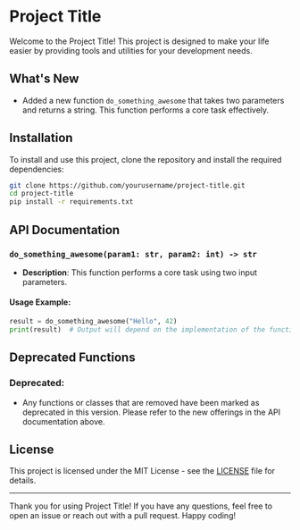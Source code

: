 # Project Title

Welcome to the Project Title! This project is designed to make your life easier by providing tools and utilities for your development needs.

## What's New
- Added a new function `do_something_awesome` that takes two parameters and returns a string. This function performs a core task effectively.

## Installation

To install and use this project, clone the repository and install the required dependencies:

```bash
git clone https://github.com/yourusername/project-title.git
cd project-title
pip install -r requirements.txt
```

## API Documentation

### `do_something_awesome(param1: str, param2: int) -> str`
- **Description**: This function performs a core task using two input parameters. 

#### Usage Example:
```python
result = do_something_awesome("Hello", 42)
print(result)  # Output will depend on the implementation of the function
```

## Deprecated Functions
### Deprecated:
- Any functions or classes that are removed have been marked as deprecated in this version. Please refer to the new offerings in the API documentation above.

## License

This project is licensed under the MIT License - see the [LICENSE](LICENSE) file for details.

---

Thank you for using Project Title! If you have any questions, feel free to open an issue or reach out with a pull request. Happy coding!